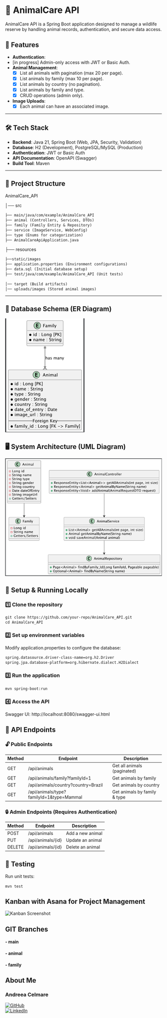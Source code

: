 # 🐾 AnimalCare API

AnimalCare API is a Spring Boot application designed to manage a wildlife reserve by handling animal records, authentication, and secure data access.

## 🚀 Features
- **Authentication**: 
- [in progress] Admin-only access with JWT or Basic Auth.
- **Animal Management**:
    -[x] List all animals with pagination (max 20 per page).
    -[x] List animals by family (max 10 per page).
    -[x] List animals by country (no pagination).
    -[x] List animals by family and type.
    -[x] CRUD operations (admin only).
- **Image Uploads**: 
     -[x] Each animal can have an associated image.
---
## 🛠️ **Tech Stack**
- **Backend**: Java 21, Spring Boot (Web, JPA, Security, Validation)
- **Database**: H2 (Development), PostgreSQL/MySQL (Production)
- **Authentication**: JWT or Basic Auth
- **API Documentation**: OpenAPI (Swagger)
- **Build Tool**: Maven

---
## 📂 **Project Structure**
AnimalCare_API 

│── src

    ├── main/java/com/example/AnimalCare_API 
    ├── animal (Controllers, Services, DTOs) 
    ├── family (Family Entity & Repository) 
    ├── service (ImageService, WebConfig) 
    ├── type (Enums for categorization) 
    ├── AnimalCareApiApplication.java 

├── resources

    ├──static/images 
    ├── application.properties (Environment configurations) 
    ├── data.sql (Initial database setup)
    ├── test/java/com/example/AnimalCare_API (Unit tests) 

    │── target (Build artifacts) 
    │── uploads/images (Stored animal images)


---

## 📌 **Database Schema (ER Diagram)**
![Kanban Screenshot](https://github.com/andreeaclmr/AnimalCare_API/blob/46962018f0ceb0099bca0c4b947d1550652f91ec/ER.png)

## 🖥️ **System Architecture (UML Diagram)**
![Kanban Screenshot](https://github.com/andreeaclmr/AnimalCare_API/blob/main/UML.png)

## 🔧 Setup & Running Locally

### 1️⃣ Clone the repository

```
git clone https://github.com/your-repo/AnimalCare_API.git
cd AnimalCare_API
```
### 2️⃣ Set up environment variables
Modify application.properties to configure the database:
```spring.datasource.url=jdbc:h2:mem:testdb
spring.datasource.driver-class-name=org.h2.Driver
spring.jpa.database-platform=org.hibernate.dialect.H2Dialect
```

### 3️⃣ Run the application
```mvn spring-boot:run```

### 4️⃣ Access the API
Swagger UI: http://localhost:8080/swagger-ui.html

## 📜 API Endpoints

### 🔓 Public Endpoints
| Method | Endpoint                               | Description                                  |
|--------|-----------------------------------------|----------------------------------------------|
| GET    | /api/animals                           | Get all animals (paginated)                    |
| GET    | /api/animals/family?familyId=1          | Get animals by family                         |
| GET    | /api/animals/country?country=Brazil     | Get animals by country                        |
| GET    | /api/animals/type?familyId=1&type=Mammal | Get animals by family & type                  |

### 🔒 Admin Endpoints (Requires Authentication)
| Method | Endpoint                               | Description                                  |
|--------|-----------------------------------------|----------------------------------------------|
| POST    | /api/animals                           | Add a new animal                              |
| PUT     | /api/animals/{id}                       | Update an animal                               |
| DELETE  | /api/animals/{id}                       | Delete an animal                               |


## 🧪 Testing

Run unit tests:

```mvn test```


## Kanban with Asana for Project Management
![Kanban Screenshot](https://github.com/andreeaclmr/AnimalCare_API/blob/main/KanbanAsana.png)

## GIT Branches
#### -  main
#### -  animal
#### -  family


## About Me
### **Andreea Celmare**

[<img src="https://img.shields.io/badge/github-%23121011.svg?&style=for-the-badge&logo=github&logoColor=white" alt="GitHub" />](https://github.com/andreeaclmr) </br>
[<img src="https://img.shields.io/badge/LinkedIn-0077B5?style=for-the-badge&logo=linkedin&logoColor=white" alt="LinkedIn" />](https://www.linkedin.com/in/andreea-alina-celmare/)
